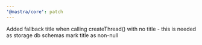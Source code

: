 ```yaml
---
'@mastra/core': patch
---
```


Added fallback title when calling createThread() with no title - this is needed as storage db schemas mark title as non-null
